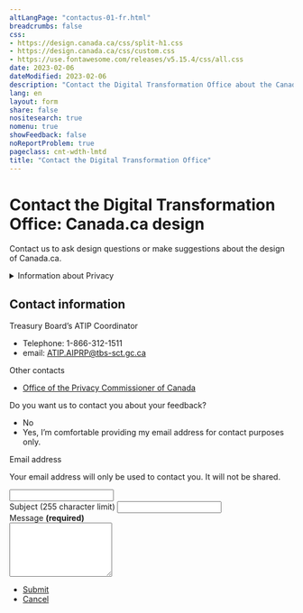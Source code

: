```yaml
---
altLangPage: "contactus-01-fr.html"
breadcrumbs: false
css:
- https://design.canada.ca/css/split-h1.css
- https://design.canada.ca/css/custom.css
- https://use.fontawesome.com/releases/v5.15.4/css/all.css
date: 2023-02-06
dateModified: 2023-02-06
description: "Contact the Digital Transformation Office about the Canada.ca design system."
lang: en
layout: form
share: false
nositesearch: true
nomenu: true
showFeedback: false
noReportProblem: true
pageclass: cnt-wdth-lmtd
title: "Contact the Digital Transformation Office"
---
```

 <h1 property="name" id="wb-cont" dir="ltr"><span class="stacked"><span>Contact the Digital Transformation Office</span>: <span>Canada.ca design</span></span></h1>
  <div class="wb-frmvld">
    <div class="row">
      <div class="col-md-8">
          <p class="gc-font-2019">Contact us to ask design questions or make suggestions about the design of Canada.ca.</p>
  <details class="mrgn-tp-lg">
      <summary>Information about Privacy</summary>
      <div class="row mrgn-tp-lg">
        <div class="col-md-12">
          <p>We collect the personal information you submit through this contact form under the authority of the Financial Administration Act, so we can respond to you. Providing the information requested on this form is voluntary. The personal information collected will be available to those program staff responsible for administering the website, and will be used and protected in accordance with the Privacy Act and as described in Personal Information Bank PSU 914 Public Communications. Under the Privacy Act, you have the right to the correction of, access to, and protection of your personal information. If you have any questions about this privacy statement, contact the TBS Access to Information and Privacy Coordinator. If you are not satisfied with TBS’s response to your privacy concern, you may wish to contact the Office of the Privacy Commissioner.</p>
        </div>
      </div>
    </details>
	      <h2>Contact information</h2>
	      <p>Treasury Board’s ATIP Coordinator</p>
	<ul>
		<li>Telephone: 1-866-312-1511</li>
		<li>email: <a href="mailtop:ATIP.AIPRP@tbs-sct.gc.ca">ATIP.AIPRP@tbs-sct.gc.ca</a></li>
    	 </ul>
	      <p>Other contacts</p>
	<ul>
		<li><a href="Office of the Privacy Commissioner of Canada">Office of the Privacy Commissioner of Canada</a></li>
	      </ul>
        <form action="#" method="get" id="contact-dto" class="mrgn-tp-lg">
          <div class="wb-fieldflow gc-font-2019" data-wb-fieldflow='{"noForm": true, "renderas":"radio", "gcChckbxrdio":true}'>
            <p>Do you want us to contact you about your feedback?</p>
            <ul>
              <li data-wb-fieldflow='{"action": "query", "name": "feedback_type", "value": "feedback_type1"}'>No</li>
              <li data-wb-fieldflow='[
                                {"action": "toggle", "toggle": "#email_request_other", "live":true },
                                {"action": "query", "name": "feedback_type", "value": "feedback_type3" }
                               ]'>Yes, I’m comfortable providing my email address for contact purposes only.</li>
            </ul>
          </div>
          <div id="email_request_other" class="hidden">
            <div class="form-group">
              <label for="email1"><span class="field-name gc-font-2019">Email address</span></label>
              <p>Your email address will only be used to contact you.  It will not be shared.</p>
              <div class="row">
                <div class="col-md-8">
                  <input class="form-control input-lg full-width" id="email1" name="email1" type="email" autocomplete="email" />
                </div>
              </div>
              <div class="clearfix"></div>
            </div>
          </div>
         <div class="form-group">
                    <label for="subject1"><span class="field-name gc-font-2019">Subject (255 character limit)</span></label>
                    <input class="form-control full-width" id="subject1" name="subject1" type="text" data-rule-minlength="2">
                </div>         
          <div class="form-group">
            <label for="message" class="required gc-font-2019"><span class="field-name">Message</span> <strong class="required" aria-hidden="true">(required)</strong></label>
            <div>
              <textarea class="form-control full-width required" rows="6" id="message" name="message"></textarea>
            </div>
          </div>
          <ul class="list-unstyled list-inline mrgn-tp-lg">
            <li> <a href="contactus-04-en.html" class="btn btn-lg btn-primary">Submit</a> </li>
            <li><a href="index.html" class="btn btn-lg btn-link">Cancel</a></li>
          </ul>
        </form>
      </div>
    </div>
  </div>
